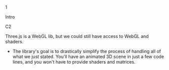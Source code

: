 1



Intro

C2

Three.js is a WebGL lib, but we could still have access to WebGL and shaders. 

+ The library's goal is to drastically simplify the process of handling all of what we just stated. You'll have an animated 3D scene in just a few code lines, and you won't have to provide shaders and matrices.



